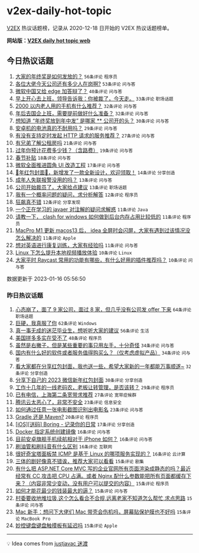 # v2ex-daily-hot-topic

[V2EX](https://www.v2ex.com/) 热议话题榜，记录从 2020-12-18 日开始的 V2EX 热议话题榜单。

**网站版：[V2EX daily hot topic web](https://boojack.github.io/v2ex-daily-hot-topic-web/)**

## 今日热议话题

<!-- TODAY BEGIN -->

1. [大家的年终奖是如何发放的？](https://www.v2ex.com/t/909201) `56条评论` `程序员`
1. [各位大佬今天公司还有多少人在岗啊?](https://www.v2ex.com/t/909171) `53条评论` `问与答`
1. [微软中国又给 edge 加答辩了？](https://www.v2ex.com/t/909192) `40条评论` `问与答`
1. [早上开心去上班，领导告诉我：你被裁了，今天走。](https://www.v2ex.com/t/909234) `33条评论` `职场话题`
1. [2000 以内老人用的手机有什么推荐？](https://www.v2ex.com/t/909211) `32条评论` `问与答`
1. [年后去国企上班，需要提前做好什么准备？](https://www.v2ex.com/t/909175) `32条评论` `问与答`
1. [想知道 “年终奖放到年中发” 是哪家 ** 公司开的头？](https://www.v2ex.com/t/909207) `30条评论` `问与答`
1. [安卓机的电池真的不耐用吗？](https://www.v2ex.com/t/909204) `29条评论` `问与答`
1. [有没有支持定时发起 HTTP 请求的服务推荐？](https://www.v2ex.com/t/909182) `27条评论` `问与答`
1. [有兄弟了解公租房吗](https://www.v2ex.com/t/909216) `21条评论` `问与答`
1. [过年你预计花费多少钱？（含路费）](https://www.v2ex.com/t/909242) `19条评论` `问与答`
1. [春节补贴](https://www.v2ex.com/t/909199) `18条评论` `问与答`
1. [微软全面推进圆角 UI 改造工程](https://www.v2ex.com/t/909173) `17条评论` `问与答`
1. [🐰年红包封面🧧，新增发了一款全新设计，欢迎领取！](https://www.v2ex.com/t/909237) `14条评论` `分享创造`
1. [成年人失联报警没用的吗？](https://www.v2ex.com/t/909232) `13条评论` `问与答`
1. [公司开始裁员了，大家给点建议](https://www.v2ex.com/t/909213) `13条评论` `职场话题`
1. [我有一个概率问题的疑问，求分析解答](https://www.v2ex.com/t/909230) `12条评论` `程序员`
1. [狂飙真不错](https://www.v2ex.com/t/909210) `12条评论` `分享发现`
1. [一个正在学习的 javaer 对注解的疑问求解惑](https://www.v2ex.com/t/909240) `11条评论` `Java`
1. [请教一下， clash for windows 如何做到后台内存占用比较低的](https://www.v2ex.com/t/909205) `11条评论` `程序员`
1. [MacPro M1 更新 macos13 后， idea 全屏时会闪屏，大家有遇到过该情况没怎么解决的](https://www.v2ex.com/t/909202) `11条评论` `Apple`
1. [想对英语进行康复训练，大家有经验吗](https://www.v2ex.com/t/909180) `11条评论` `问与答`
1. [Linux 下怎么提升本地视频播放体验](https://www.v2ex.com/t/909177) `10条评论` `Linux`
1. [大家平时 Raycast 常用的功能有哪些，有什么好用的插件推荐吗？](https://www.v2ex.com/t/909174) `10条评论` `问与答`

数据更新于 2023-01-16 05:56:50

<!-- TODAY END -->

### 昨日热议话题

<!-- YESTERDAY BEGIN -->

1. [心态崩了，面了 9 家公司，面过 8 家，但几乎没有公司发 offer 下来](https://www.v2ex.com/t/909005) `64条评论` `职场话题`
1. [巨硬，我真服了你](https://www.v2ex.com/t/909010) `62条评论` `Windows`
1. [真一事无成的迷茫毕业生，想听听大家的建议](https://www.v2ex.com/t/909070) `56条评论` `生活`
1. [美国拼多多实在受不了](https://www.v2ex.com/t/908994) `48条评论` `程序员`
1. [虽然是右撇子，但是某些重要的事只用左手，十分奇怪](https://www.v2ex.com/t/909095) `34条评论` `问与答`
1. [国内有什么好的软件或者服务值得购买么？（仅考虑虚拟产品）](https://www.v2ex.com/t/908998) `34条评论` `问与答`
1. [看大家都在分享红包封面，我也送一些，希望大家新的一年都能万事顺遂~](https://www.v2ex.com/t/909101) `32条评论` `分享创造`
1. [分享下自己的 2023 微信新年红包封面](https://www.v2ex.com/t/909063) `30条评论` `分享创造`
1. [工作十几年的一线老码农，老板让转管理，是否该转？](https://www.v2ex.com/t/909120) `29条评论` `程序员`
1. [已有电信，上海第二条宽带求推荐](https://www.v2ex.com/t/909082) `27条评论` `宽带症候群`
1. [腾讯云太恶心了，非常不安全](https://www.v2ex.com/t/909154) `23条评论` `信息安全`
1. [如何通过任意一张电影截图识别出电影名](https://www.v2ex.com/t/909033) `23条评论` `问与答`
1. [Gradle 还是 Maven?](https://www.v2ex.com/t/909047) `20条评论` `程序员`
1. [[iOS][送码] Boring - 记录你的日常](https://www.v2ex.com/t/909093) `17条评论` `分享创造`
1. [Docker 指定系统创建镜像](https://www.v2ex.com/t/909107) `16条评论` `问与答`
1. [目前安卓旗舰手机续航相对于 iPhone 如何？](https://www.v2ex.com/t/909044) `16条评论` `问与答`
1. [刷油管和刷抖音有什么区别](https://www.v2ex.com/t/909034) `16条评论` `互联网`
1. [很好奇宝塔面板禁 ICMP 是基于 Linux 的哪项服务实现的？](https://www.v2ex.com/t/909019) `16条评论` `云计算`
1. [三体的剧好像真不错诶，推荐大家可以看看](https://www.v2ex.com/t/909155) `15条评论` `剧集`
1. [有什么把 ASP.NET Core MVC 写的企业官网所有页面渲染成静态的吗？最近经常有 CC 攻击把 CPU 占满。或者 Nginx 配什么参数能把所有页面都缓存下来？（内容非常少变动，没有用户可以提交的内容）](https://www.v2ex.com/t/909129) `15条评论` `程序员`
1. [如何才能花最少的钱装最大的逼？](https://www.v2ex.com/t/909138) `15条评论` `问与答`
1. [村委要收地堆垃圾,这个怎么看合不合规,远离老家不知道怎么帮忙,求点思路](https://www.v2ex.com/t/909105) `15条评论` `问与答`
1. [Mac 新手：想问下大佬们 Mac 带壳会伤机吗，屏幕贴保护膜也不好吗](https://www.v2ex.com/t/909039) `15条评论` `MacBook Pro`
1. [妙控键盘键盘触摸板有延迟吗](https://www.v2ex.com/t/908997) `15条评论` `Apple`

<!-- YESTERDAY END -->

---

💡 Idea comes from [justjavac 迷渡](https://github.com/justjavac/)

